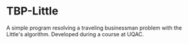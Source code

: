 # TBP-Little
A simple program resolving a traveling businessman problem with the Little's algorithm. Developed during a course at UQAC.
